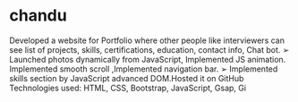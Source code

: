 # chandu
Developed a website for Portfolio where other people like interviewers can see list of projects, skills,
certifications, education, contact info, Chat bot.
➢ Launched photos dynamically from JavaScript, Implemented JS animation. Implemented smooth scroll
,Implemented navigation bar.
➢ Implemented skills section by JavaScript advanced DOM.Hosted it on GitHub
Technologies used: HTML, CSS, Bootstrap, JavaScript, Gsap, Gi
